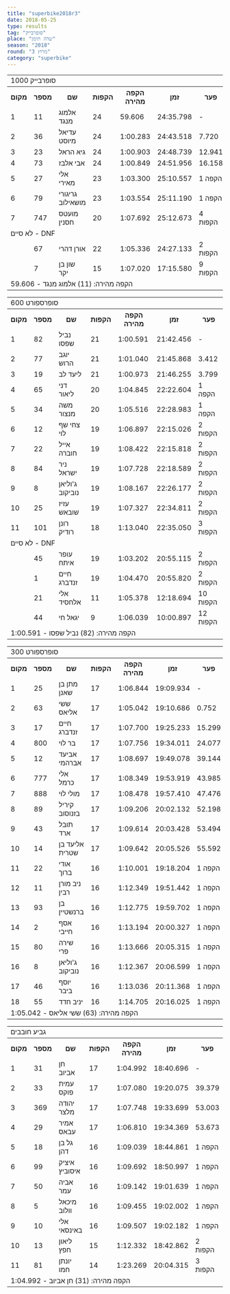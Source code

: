 ```yaml
---
title: "superbike2018r3"
date: 2018-05-25
type: results
tag: "סופרבייק"
place: "שדה תימן"
season: "2018"
round: "מרוץ 3"
category: "superbike"
---
```

<table class="line_color">
    <tr>
        <td colspan="99" class="title_font">סופרבייק 1000</td>
    </tr>
    <tr class="rnkh_bkcolor">
        <th class="rnkh_font">מקום</th>
        <th class="rnkh_font">מספר</th>
        <th class="rnkh_font">שם</th>
        <th class="rnkh_font">הקפות</th>
        <th class="rnkh_font">הקפה מהירה</th>
        <th class="rnkh_font">זמן</th>
        <th class="rnkh_font">פער</th>
    </tr>
    <tr class="rnk_bkcolor">
        <td class="rnk_font">1</td>
        <td class="rnk_font">11</td>
        <td class="rnk_font">אלמוג מנגד</td>
        <td class="rnk_font">24</td>
        <td class="rnk_font">59.606</td>
        <td class="rnk_font">24:35.798</td>
        <td class="rnk_font">-</td>
    </tr>
    <tr class="rnk_bkcolor">
        <td class="rnk_font">2</td>
        <td class="rnk_font">36</td>
        <td class="rnk_font">עדיאל מיוסט</td>
        <td class="rnk_font">24</td>
        <td class="rnk_font">1:00.283</td>
        <td class="rnk_font">24:43.518</td>
        <td class="rnk_font">7.720</td>
    </tr>
    <tr class="rnk_bkcolor">
        <td class="rnk_font">3</td>
        <td class="rnk_font">23</td>
        <td class="rnk_font">גיא הראל</td>
        <td class="rnk_font">24</td>
        <td class="rnk_font">1:00.903</td>
        <td class="rnk_font">24:48.739</td>
        <td class="rnk_font">12.941</td>
    </tr>
    <tr class="rnk_bkcolor">
        <td class="rnk_font">4</td>
        <td class="rnk_font">73</td>
        <td class="rnk_font">אבי אלבז</td>
        <td class="rnk_font">24</td>
        <td class="rnk_font">1:00.849</td>
        <td class="rnk_font">24:51.956</td>
        <td class="rnk_font">16.158</td>
    </tr>
    <tr class="rnk_bkcolor">
        <td class="rnk_font">5</td>
        <td class="rnk_font">27</td>
        <td class="rnk_font">אלי מאירי</td>
        <td class="rnk_font">23</td>
        <td class="rnk_font">1:03.300</td>
        <td class="rnk_font">25:10.557</td>
        <td class="rnk_font">1 הקפה</td>
    </tr>
    <tr class="rnk_bkcolor">
        <td class="rnk_font">6</td>
        <td class="rnk_font">79</td>
        <td class="rnk_font">גריגורי מושאילוב</td>
        <td class="rnk_font">23</td>
        <td class="rnk_font">1:03.554</td>
        <td class="rnk_font">25:11.190</td>
        <td class="rnk_font">1 הקפה</td>
    </tr>
    <tr class="rnk_bkcolor">
        <td class="rnk_font">7</td>
        <td class="rnk_font">747</td>
        <td class="rnk_font">מועטס חסנין</td>
        <td class="rnk_font">20</td>
        <td class="rnk_font">1:07.692</td>
        <td class="rnk_font">25:12.673</td>
        <td class="rnk_font">4 הקפות</td>
    </tr>
    <tr>
        <td colspan="99" class="subtitle_font">לא סיים - DNF</td>
    </tr>
    <tr class="rnk_bkcolor">
        <td class="rnk_font"></td>
        <td class="rnk_font">67</td>
        <td class="rnk_font">אורן דהרי</td>
        <td class="rnk_font">22</td>
        <td class="rnk_font">1:05.336</td>
        <td class="rnk_font">24:27.133</td>
        <td class="rnk_font">2 הקפות</td>
    </tr>
    <tr class="rnk_bkcolor">
        <td class="rnk_font"></td>
        <td class="rnk_font">7</td>
        <td class="rnk_font">שון בן יקר</td>
        <td class="rnk_font">15</td>
        <td class="rnk_font">1:07.020</td>
        <td class="rnk_font">17:15.580</td>
        <td class="rnk_font">9 הקפות</td>
    </tr>
    <tr>
        <td colspan="99" class="comment_font">הקפה מהירה: (11) אלמוג מנגד - 59.606</td>
    </tr>
</table>
<table class="line_color">
    <tr>
        <td colspan="99" class="title_font">סופרספורט 600</td>
    </tr>
    <tr class="rnkh_bkcolor">
        <th class="rnkh_font">מקום</th>
        <th class="rnkh_font">מספר</th>
        <th class="rnkh_font">שם</th>
        <th class="rnkh_font">הקפות</th>
        <th class="rnkh_font">הקפה מהירה</th>
        <th class="rnkh_font">זמן</th>
        <th class="rnkh_font">פער</th>
    </tr>
    <tr class="rnk_bkcolor">
        <td class="rnk_font">1</td>
        <td class="rnk_font">82</td>
        <td class="rnk_font">נביל שפסו</td>
        <td class="rnk_font">21</td>
        <td class="rnk_font">1:00.591</td>
        <td class="rnk_font">21:42.456</td>
        <td class="rnk_font">-</td>
    </tr>
    <tr class="rnk_bkcolor">
        <td class="rnk_font">2</td>
        <td class="rnk_font">77</td>
        <td class="rnk_font">יוגב הרוש</td>
        <td class="rnk_font">21</td>
        <td class="rnk_font">1:01.040</td>
        <td class="rnk_font">21:45.868</td>
        <td class="rnk_font">3.412</td>
    </tr>
    <tr class="rnk_bkcolor">
        <td class="rnk_font">3</td>
        <td class="rnk_font">19</td>
        <td class="rnk_font">ליעד לב</td>
        <td class="rnk_font">21</td>
        <td class="rnk_font">1:00.973</td>
        <td class="rnk_font">21:46.255</td>
        <td class="rnk_font">3.799</td>
    </tr>
    <tr class="rnk_bkcolor">
        <td class="rnk_font">4</td>
        <td class="rnk_font">65</td>
        <td class="rnk_font">דני ליאור</td>
        <td class="rnk_font">20</td>
        <td class="rnk_font">1:04.845</td>
        <td class="rnk_font">22:22.604</td>
        <td class="rnk_font">1 הקפה</td>
    </tr>
    <tr class="rnk_bkcolor">
        <td class="rnk_font">5</td>
        <td class="rnk_font">34</td>
        <td class="rnk_font">משה מנצור</td>
        <td class="rnk_font">20</td>
        <td class="rnk_font">1:05.516</td>
        <td class="rnk_font">22:28.983</td>
        <td class="rnk_font">1 הקפה</td>
    </tr>
    <tr class="rnk_bkcolor">
        <td class="rnk_font">6</td>
        <td class="rnk_font">12</td>
        <td class="rnk_font">צחי שף לוי</td>
        <td class="rnk_font">19</td>
        <td class="rnk_font">1:06.897</td>
        <td class="rnk_font">22:15.026</td>
        <td class="rnk_font">2 הקפות</td>
    </tr>
    <tr class="rnk_bkcolor">
        <td class="rnk_font">7</td>
        <td class="rnk_font">22</td>
        <td class="rnk_font">אייל חוברה</td>
        <td class="rnk_font">19</td>
        <td class="rnk_font">1:08.422</td>
        <td class="rnk_font">22:15.818</td>
        <td class="rnk_font">2 הקפות</td>
    </tr>
    <tr class="rnk_bkcolor">
        <td class="rnk_font">8</td>
        <td class="rnk_font">84</td>
        <td class="rnk_font">ניר ישראל</td>
        <td class="rnk_font">19</td>
        <td class="rnk_font">1:07.728</td>
        <td class="rnk_font">22:18.589</td>
        <td class="rnk_font">2 הקפות</td>
    </tr>
    <tr class="rnk_bkcolor">
        <td class="rnk_font">9</td>
        <td class="rnk_font">8</td>
        <td class="rnk_font">ג'וליאן נוביקוב</td>
        <td class="rnk_font">19</td>
        <td class="rnk_font">1:08.167</td>
        <td class="rnk_font">22:26.177</td>
        <td class="rnk_font">2 הקפות</td>
    </tr>
    <tr class="rnk_bkcolor">
        <td class="rnk_font">10</td>
        <td class="rnk_font">25</td>
        <td class="rnk_font">עזיז שובאש</td>
        <td class="rnk_font">19</td>
        <td class="rnk_font">1:07.327</td>
        <td class="rnk_font">22:34.811</td>
        <td class="rnk_font">2 הקפות</td>
    </tr>
    <tr class="rnk_bkcolor">
        <td class="rnk_font">11</td>
        <td class="rnk_font">101</td>
        <td class="rnk_font">רונן רודיק</td>
        <td class="rnk_font">18</td>
        <td class="rnk_font">1:13.040</td>
        <td class="rnk_font">22:35.050</td>
        <td class="rnk_font">3 הקפות</td>
    </tr>
    <tr>
        <td colspan="99" class="subtitle_font">לא סיים - DNF</td>
    </tr>
    <tr class="rnk_bkcolor">
        <td class="rnk_font"></td>
        <td class="rnk_font">45</td>
        <td class="rnk_font">עופר איתח</td>
        <td class="rnk_font">19</td>
        <td class="rnk_font">1:03.202</td>
        <td class="rnk_font">20:55.115</td>
        <td class="rnk_font">2 הקפות</td>
    </tr>
    <tr class="rnk_bkcolor">
        <td class="rnk_font"></td>
        <td class="rnk_font">1</td>
        <td class="rnk_font">חיים זנדברג</td>
        <td class="rnk_font">19</td>
        <td class="rnk_font">1:04.470</td>
        <td class="rnk_font">20:55.820</td>
        <td class="rnk_font">2 הקפות</td>
    </tr>
    <tr class="rnk_bkcolor">
        <td class="rnk_font"></td>
        <td class="rnk_font">21</td>
        <td class="rnk_font">אלי אלחסיד</td>
        <td class="rnk_font">11</td>
        <td class="rnk_font">1:05.378</td>
        <td class="rnk_font">12:18.694</td>
        <td class="rnk_font">10 הקפות</td>
    </tr>
    <tr class="rnk_bkcolor">
        <td class="rnk_font"></td>
        <td class="rnk_font">44</td>
        <td class="rnk_font">יגאל חי</td>
        <td class="rnk_font">9</td>
        <td class="rnk_font">1:06.039</td>
        <td class="rnk_font">10:00.897</td>
        <td class="rnk_font">12 הקפות</td>
    </tr>
    <tr>
        <td colspan="99" class="comment_font">הקפה מהירה: (82) נביל שפסו - 1:00.591</td>
    </tr>
</table>
<table class="line_color">
    <tr>
        <td colspan="99" class="title_font">סופרספורט 300</td>
    </tr>
    <tr class="rnkh_bkcolor">
        <th class="rnkh_font">מקום</th>
        <th class="rnkh_font">מספר</th>
        <th class="rnkh_font">שם</th>
        <th class="rnkh_font">הקפות</th>
        <th class="rnkh_font">הקפה מהירה</th>
        <th class="rnkh_font">זמן</th>
        <th class="rnkh_font">פער</th>
    </tr>
    <tr class="rnk_bkcolor">
        <td class="rnk_font">1</td>
        <td class="rnk_font">25</td>
        <td class="rnk_font">מתן בן שאנן</td>
        <td class="rnk_font">17</td>
        <td class="rnk_font">1:06.844</td>
        <td class="rnk_font">19:09.934</td>
        <td class="rnk_font">-</td>
    </tr>
    <tr class="rnk_bkcolor">
        <td class="rnk_font">2</td>
        <td class="rnk_font">63</td>
        <td class="rnk_font">ששי אליאס</td>
        <td class="rnk_font">17</td>
        <td class="rnk_font">1:05.042</td>
        <td class="rnk_font">19:10.686</td>
        <td class="rnk_font">0.752</td>
    </tr>
    <tr class="rnk_bkcolor">
        <td class="rnk_font">3</td>
        <td class="rnk_font">17</td>
        <td class="rnk_font">חיים זנדברג</td>
        <td class="rnk_font">17</td>
        <td class="rnk_font">1:07.700</td>
        <td class="rnk_font">19:25.233</td>
        <td class="rnk_font">15.299</td>
    </tr>
    <tr class="rnk_bkcolor">
        <td class="rnk_font">4</td>
        <td class="rnk_font">800</td>
        <td class="rnk_font">בר לוי</td>
        <td class="rnk_font">17</td>
        <td class="rnk_font">1:07.756</td>
        <td class="rnk_font">19:34.011</td>
        <td class="rnk_font">24.077</td>
    </tr>
    <tr class="rnk_bkcolor">
        <td class="rnk_font">5</td>
        <td class="rnk_font">12</td>
        <td class="rnk_font">אביעד אברהמי</td>
        <td class="rnk_font">17</td>
        <td class="rnk_font">1:08.697</td>
        <td class="rnk_font">19:49.078</td>
        <td class="rnk_font">39.144</td>
    </tr>
    <tr class="rnk_bkcolor">
        <td class="rnk_font">6</td>
        <td class="rnk_font">777</td>
        <td class="rnk_font">אלי כרמל</td>
        <td class="rnk_font">17</td>
        <td class="rnk_font">1:08.349</td>
        <td class="rnk_font">19:53.919</td>
        <td class="rnk_font">43.985</td>
    </tr>
    <tr class="rnk_bkcolor">
        <td class="rnk_font">7</td>
        <td class="rnk_font">888</td>
        <td class="rnk_font">מולי לוי</td>
        <td class="rnk_font">17</td>
        <td class="rnk_font">1:08.478</td>
        <td class="rnk_font">19:57.410</td>
        <td class="rnk_font">47.476</td>
    </tr>
    <tr class="rnk_bkcolor">
        <td class="rnk_font">8</td>
        <td class="rnk_font">89</td>
        <td class="rnk_font">קיריל בזנוסוב</td>
        <td class="rnk_font">17</td>
        <td class="rnk_font">1:09.206</td>
        <td class="rnk_font">20:02.132</td>
        <td class="rnk_font">52.198</td>
    </tr>
    <tr class="rnk_bkcolor">
        <td class="rnk_font">9</td>
        <td class="rnk_font">43</td>
        <td class="rnk_font">תובל ארד</td>
        <td class="rnk_font">17</td>
        <td class="rnk_font">1:09.614</td>
        <td class="rnk_font">20:03.428</td>
        <td class="rnk_font">53.494</td>
    </tr>
    <tr class="rnk_bkcolor">
        <td class="rnk_font">10</td>
        <td class="rnk_font">14</td>
        <td class="rnk_font">אליעד בן שטרית</td>
        <td class="rnk_font">17</td>
        <td class="rnk_font">1:09.642</td>
        <td class="rnk_font">20:05.526</td>
        <td class="rnk_font">55.592</td>
    </tr>
    <tr class="rnk_bkcolor">
        <td class="rnk_font">11</td>
        <td class="rnk_font">22</td>
        <td class="rnk_font">אודי ברוך</td>
        <td class="rnk_font">16</td>
        <td class="rnk_font">1:10.001</td>
        <td class="rnk_font">19:18.204</td>
        <td class="rnk_font">1 הקפה</td>
    </tr>
    <tr class="rnk_bkcolor">
        <td class="rnk_font">12</td>
        <td class="rnk_font">11</td>
        <td class="rnk_font">ניב מורן רבין</td>
        <td class="rnk_font">16</td>
        <td class="rnk_font">1:12.349</td>
        <td class="rnk_font">19:51.442</td>
        <td class="rnk_font">1 הקפה</td>
    </tr>
    <tr class="rnk_bkcolor">
        <td class="rnk_font">13</td>
        <td class="rnk_font">93</td>
        <td class="rnk_font">בן ברנשטיין</td>
        <td class="rnk_font">16</td>
        <td class="rnk_font">1:12.775</td>
        <td class="rnk_font">19:59.702</td>
        <td class="rnk_font">1 הקפה</td>
    </tr>
    <tr class="rnk_bkcolor">
        <td class="rnk_font">14</td>
        <td class="rnk_font">2</td>
        <td class="rnk_font">אסף חייבי</td>
        <td class="rnk_font">16</td>
        <td class="rnk_font">1:13.194</td>
        <td class="rnk_font">20:00.327</td>
        <td class="rnk_font">1 הקפה</td>
    </tr>
    <tr class="rnk_bkcolor">
        <td class="rnk_font">15</td>
        <td class="rnk_font">80</td>
        <td class="rnk_font">שירה פרי</td>
        <td class="rnk_font">16</td>
        <td class="rnk_font">1:13.666</td>
        <td class="rnk_font">20:05.315</td>
        <td class="rnk_font">1 הקפה</td>
    </tr>
    <tr class="rnk_bkcolor">
        <td class="rnk_font">16</td>
        <td class="rnk_font">8</td>
        <td class="rnk_font">ג'וליאן נוביקוב</td>
        <td class="rnk_font">16</td>
        <td class="rnk_font">1:12.367</td>
        <td class="rnk_font">20:06.599</td>
        <td class="rnk_font">1 הקפה</td>
    </tr>
    <tr class="rnk_bkcolor">
        <td class="rnk_font">17</td>
        <td class="rnk_font">46</td>
        <td class="rnk_font">יוסף ביבר</td>
        <td class="rnk_font">16</td>
        <td class="rnk_font">1:13.036</td>
        <td class="rnk_font">20:11.368</td>
        <td class="rnk_font">1 הקפה</td>
    </tr>
    <tr class="rnk_bkcolor">
        <td class="rnk_font">18</td>
        <td class="rnk_font">55</td>
        <td class="rnk_font">יניב חדד</td>
        <td class="rnk_font">16</td>
        <td class="rnk_font">1:14.705</td>
        <td class="rnk_font">20:16.025</td>
        <td class="rnk_font">1 הקפה</td>
    </tr>
    <tr>
        <td colspan="99" class="comment_font">הקפה מהירה: (63) ששי אליאס - 1:05.042</td>
    </tr>
</table>
<table class="line_color">
    <tr>
        <td colspan="99" class="title_font">גביע חובבים</td>
    </tr>
    <tr class="rnkh_bkcolor">
        <th class="rnkh_font">מקום</th>
        <th class="rnkh_font">מספר</th>
        <th class="rnkh_font">שם</th>
        <th class="rnkh_font">הקפות</th>
        <th class="rnkh_font">הקפה מהירה</th>
        <th class="rnkh_font">זמן</th>
        <th class="rnkh_font">פער</th>
    </tr>
    <tr class="rnk_bkcolor">
        <td class="rnk_font">1</td>
        <td class="rnk_font">31</td>
        <td class="rnk_font">חן אביוב</td>
        <td class="rnk_font">17</td>
        <td class="rnk_font">1:04.992</td>
        <td class="rnk_font">18:40.696</td>
        <td class="rnk_font">-</td>
    </tr>
    <tr class="rnk_bkcolor">
        <td class="rnk_font">2</td>
        <td class="rnk_font">33</td>
        <td class="rnk_font">עמית פוקס</td>
        <td class="rnk_font">17</td>
        <td class="rnk_font">1:07.080</td>
        <td class="rnk_font">19:20.075</td>
        <td class="rnk_font">39.379</td>
    </tr>
    <tr class="rnk_bkcolor">
        <td class="rnk_font">3</td>
        <td class="rnk_font">369</td>
        <td class="rnk_font">יהודה מלצר</td>
        <td class="rnk_font">17</td>
        <td class="rnk_font">1:07.748</td>
        <td class="rnk_font">19:33.699</td>
        <td class="rnk_font">53.003</td>
    </tr>
    <tr class="rnk_bkcolor">
        <td class="rnk_font">4</td>
        <td class="rnk_font">29</td>
        <td class="rnk_font">אמיר עבאס</td>
        <td class="rnk_font">17</td>
        <td class="rnk_font">1:06.810</td>
        <td class="rnk_font">19:34.369</td>
        <td class="rnk_font">53.673</td>
    </tr>
    <tr class="rnk_bkcolor">
        <td class="rnk_font">5</td>
        <td class="rnk_font">18</td>
        <td class="rnk_font">גל בן דהן</td>
        <td class="rnk_font">16</td>
        <td class="rnk_font">1:09.039</td>
        <td class="rnk_font">18:44.861</td>
        <td class="rnk_font">1 הקפה</td>
    </tr>
    <tr class="rnk_bkcolor">
        <td class="rnk_font">6</td>
        <td class="rnk_font">99</td>
        <td class="rnk_font">איציק איסוביץ</td>
        <td class="rnk_font">16</td>
        <td class="rnk_font">1:09.692</td>
        <td class="rnk_font">18:50.997</td>
        <td class="rnk_font">1 הקפה</td>
    </tr>
    <tr class="rnk_bkcolor">
        <td class="rnk_font">7</td>
        <td class="rnk_font">50</td>
        <td class="rnk_font">אביה עמר</td>
        <td class="rnk_font">16</td>
        <td class="rnk_font">1:09.142</td>
        <td class="rnk_font">19:01.639</td>
        <td class="rnk_font">1 הקפה</td>
    </tr>
    <tr class="rnk_bkcolor">
        <td class="rnk_font">8</td>
        <td class="rnk_font">5</td>
        <td class="rnk_font">מיכאל וולוב</td>
        <td class="rnk_font">16</td>
        <td class="rnk_font">1:09.455</td>
        <td class="rnk_font">19:02.002</td>
        <td class="rnk_font">1 הקפה</td>
    </tr>
    <tr class="rnk_bkcolor">
        <td class="rnk_font">9</td>
        <td class="rnk_font">10</td>
        <td class="rnk_font">אלי באינסאי</td>
        <td class="rnk_font">16</td>
        <td class="rnk_font">1:09.507</td>
        <td class="rnk_font">19:02.182</td>
        <td class="rnk_font">1 הקפה</td>
    </tr>
    <tr class="rnk_bkcolor">
        <td class="rnk_font">10</td>
        <td class="rnk_font">13</td>
        <td class="rnk_font">ליאון חפץ</td>
        <td class="rnk_font">15</td>
        <td class="rnk_font">1:12.332</td>
        <td class="rnk_font">18:42.862</td>
        <td class="rnk_font">2 הקפות</td>
    </tr>
    <tr class="rnk_bkcolor">
        <td class="rnk_font">11</td>
        <td class="rnk_font">81</td>
        <td class="rnk_font">יונתן חמו</td>
        <td class="rnk_font">14</td>
        <td class="rnk_font">1:23.269</td>
        <td class="rnk_font">20:04.315</td>
        <td class="rnk_font">3 הקפות</td>
    </tr>
    <tr>
        <td colspan="99" class="comment_font">הקפה מהירה: (31) חן אביוב - 1:04.992</td>
    </tr>
</table>
